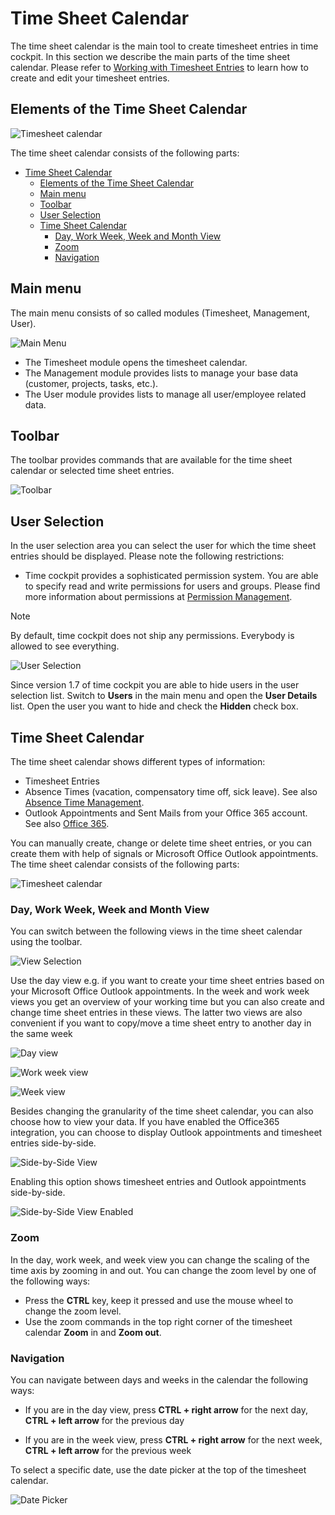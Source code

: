 # Time Sheet Calendar

The time sheet calendar is the main tool to create timesheet entries in time cockpit. In this section we describe the main parts of the time sheet calendar. Please refer to [Working with Timesheet Entries](working-with-timesheet-entries.md) to learn how to create and edit your timesheet entries.

## Elements of the Time Sheet Calendar

![Timesheet calendar](images/wc-calendar-overview.png "Timesheet calendar")

The time sheet calendar consists of the following parts:

- [Time Sheet Calendar](#time-sheet-calendar)
  - [Elements of the Time Sheet Calendar](#elements-of-the-time-sheet-calendar)
  - [Main menu](#main-menu)
  - [Toolbar](#toolbar)
  - [User Selection](#user-selection)
  - [Time Sheet Calendar](#time-sheet-calendar-1)
    - [Day, Work Week, Week and Month View](#day-work-week-week-and-month-view)
    - [Zoom](#zoom)
    - [Navigation](#navigation)

## Main menu

The main menu consists of so called modules (Timesheet, Management, User). 

![Main Menu](images/wc-menu.png "Main Menu")

* The Timesheet module opens the timesheet calendar.
* The Management module provides lists to manage your base data (customer, projects, tasks, etc.).
* The User module provides lists to manage all user/employee related data.

## Toolbar

The toolbar provides commands that are available for the time sheet calendar or selected time sheet entries.

![Toolbar](images/wc-toolbar.png "Toolbar")

## User Selection

In the user selection area you can select the user for which the time sheet entries should be displayed. Please note the following restrictions:

- Time cockpit provides a sophisticated permission system. You are able to specify read and write permissions for users and groups. Please find more information about permissions at [Permission Management](~/doc/data-model-customization/permission.md).

> [!NOTE]
By default, time cockpit does not ship any permissions. Everybody is allowed to see everything.

![User Selection](images/wc-user-selection.png "User Selection")

Since version 1.7 of time cockpit you are able to hide users in the user selection list. Switch to **Users** in the main menu and open the **User Details** list. Open the user you want to hide and check the **Hidden** check box.

## Time Sheet Calendar

The time sheet calendar shows different types of information:

* Timesheet Entries
* Absence Times (vacation, compensatory time off, sick leave). See also [Absence Time Management](~/doc/employee-time-tracking/absence-time-management.md).
* Outlook Appointments and Sent Mails from your Office 365 account. See also [Office 365](office365.md).

You can manually create, change or delete time sheet entries, or you can create them with help of signals or Microsoft Office Outlook appointments. The time sheet calendar consists of the following parts:

![Timesheet calendar](images/wc-timesheet-calendar.png "Timesheet calendar")

### Day, Work Week, Week and Month View

You can switch between the following views in the time sheet calendar using the toolbar.

![View Selection](images/wc-select-view.png "View Selection")

Use the day view e.g. if you want to create your time sheet entries based on your Microsoft Office Outlook appointments. In the week and work week views you get an overview of your working time but you can also create and change time sheet entries in these views. The latter two views are also convenient if you want to copy/move a time sheet entry to another day in the same week

![Day view](images/wc-day-view.png "Day view")

![Work week view](images/wc-work-week-view.png "Work week view")

![Week view](images/wc-week-view.png "Week view")

Besides changing the granularity of the time sheet calendar, you can also choose how to view your data. If you have enabled the Office365 integration, you can choose to display Outlook appointments and timesheet entries side-by-side.

![Side-by-Side View](images/wc-side-by-side.png "Side-by-Side View")

Enabling this option shows timesheet entries and Outlook appointments side-by-side.

![Side-by-Side View Enabled](images/wc-side-by-side-enabled.png "Side-by-Side View Enabled")

### Zoom

In the day, work week, and week view you can change the scaling of the time axis by zooming in and out. You can change the zoom level by one of the following ways:

- Press the **CTRL** key, keep it pressed and use the mouse wheel to change the zoom level.
- Use the zoom commands in the top right corner of the timesheet calendar **Zoom** in and **Zoom out**.

### Navigation

You can navigate between days and weeks in the calendar the following ways:

* If you are in the day view, press **CTRL + right arrow** for the next day, **CTRL + left arrow** for the previous day

* If you are in the week view, press **CTRL + right arrow** for the next week, **CTRL + left arrow** for the previous week

To select a specific date, use the date picker at the top of the timesheet calendar.

![Date Picker](images/wc-date-picker.png "Date Picker")